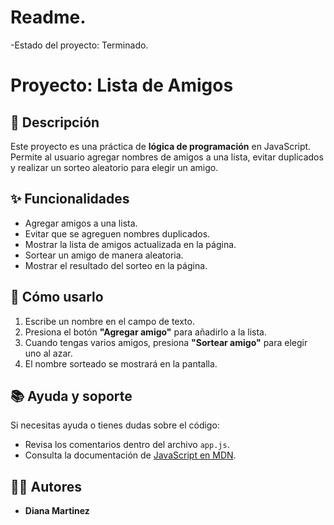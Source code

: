 <h1> Readme. </h1>

-Estado del proyecto: Terminado.

# Proyecto: Lista de Amigos



## 📖 Descripción
Este proyecto es una práctica de **lógica de programación** en JavaScript.  
Permite al usuario agregar nombres de amigos a una lista, evitar duplicados y realizar un sorteo aleatorio para elegir un amigo.

## ✨ Funcionalidades
- Agregar amigos a una lista.
- Evitar que se agreguen nombres duplicados.
- Mostrar la lista de amigos actualizada en la página.
- Sortear un amigo de manera aleatoria.
- Mostrar el resultado del sorteo en la página.

## 🚀 Cómo usarlo
1. Escribe un nombre en el campo de texto.
2. Presiona el botón **"Agregar amigo"** para añadirlo a la lista.
3. Cuando tengas varios amigos, presiona **"Sortear amigo"** para elegir uno al azar.
4. El nombre sorteado se mostrará en la pantalla.

## 📚 Ayuda y soporte
Si necesitas ayuda o tienes dudas sobre el código:
- Revisa los comentarios dentro del archivo `app.js`.
- Consulta la documentación de [JavaScript en MDN](https://developer.mozilla.org/es/docs/Web/JavaScript).


## 👩‍💻 Autores
- **Diana Martinez**
